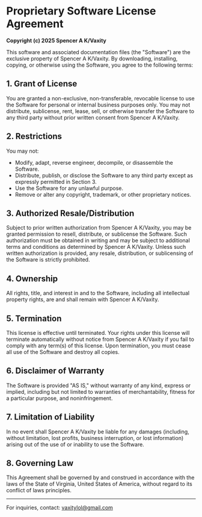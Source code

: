 # Proprietary Software License Agreement

**Copyright (c) 2025 Spencer A K/Vaxity**

This software and associated documentation files (the "Software") are the exclusive property of Spencer A K/Vaxity. By downloading, installing, copying, or otherwise using the Software, you agree to the following terms:

## 1. Grant of License
You are granted a non-exclusive, non-transferable, revocable license to use the Software for personal or internal business purposes only. You may not distribute, sublicense, rent, lease, sell, or otherwise transfer the Software to any third party without prior written consent from Spencer A K/Vaxity.

## 2. Restrictions
You may not:
- Modify, adapt, reverse engineer, decompile, or disassemble the Software.
- Distribute, publish, or disclose the Software to any third party except as expressly permitted in Section 3.
- Use the Software for any unlawful purpose.
- Remove or alter any copyright, trademark, or other proprietary notices.

## 3. Authorized Resale/Distribution
Subject to prior written authorization from Spencer A K/Vaxity, you may be granted permission to resell, distribute, or sublicense the Software. Such authorization must be obtained in writing and may be subject to additional terms and conditions as determined by Spencer A K/Vaxity. Unless such written authorization is provided, any resale, distribution, or sublicensing of the Software is strictly prohibited.

## 4. Ownership
All rights, title, and interest in and to the Software, including all intellectual property rights, are and shall remain with Spencer A K/Vaxity.

## 5. Termination
This license is effective until terminated. Your rights under this license will terminate automatically without notice from Spencer A K/Vaxity if you fail to comply with any term(s) of this license. Upon termination, you must cease all use of the Software and destroy all copies.

## 6. Disclaimer of Warranty
The Software is provided "AS IS," without warranty of any kind, express or implied, including but not limited to warranties of merchantability, fitness for a particular purpose, and noninfringement.

## 7. Limitation of Liability
In no event shall Spencer A K/Vaxity be liable for any damages (including, without limitation, lost profits, business interruption, or lost information) arising out of the use of or inability to use the Software.

## 8. Governing Law
This Agreement shall be governed by and construed in accordance with the laws of the State of Virginia, United States of America, without regard to its conflict of laws principles.

---

For inquiries, contact: vaxitylol@gmail.com
